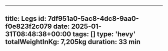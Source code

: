---
  title: Legs
  id: 7df951a0-5ac8-4dc8-9aa0-f0e823f2c079
  date: 2025-01-31T08:48:38+00:00
  tags: []
  type: 'hevy'
  totalWeightInKg: 7,205kg
  duration: 33 min
  ---
  